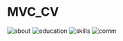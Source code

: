 # MVC_CV
![about](https://github.com/boraygulpinar/MVC_CV/assets/81621951/20dd81a0-4288-4611-804c-e1a06bac576c)
![education](https://github.com/boraygulpinar/MVC_CV/assets/81621951/7e510d77-bf6b-401c-8bb7-633b6a31d3c9)
![skills](https://github.com/boraygulpinar/MVC_CV/assets/81621951/2db3bf5d-dbdc-4d31-ac18-e1fac98f8e78)
![comm](https://github.com/boraygulpinar/MVC_CV/assets/81621951/8baa721d-6383-4c20-917e-053a6a1a458a)
